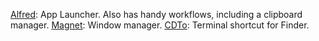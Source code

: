 [Alfred](https://www.alfredapp.com/): App Launcher. Also has handy workflows, including a clipboard manager.
[Magnet](https://itunes.apple.com/us/app/magnet/id441258766?mt=12): Window manager.
[CDTo](https://github.com/jbtule/cdto): Terminal shortcut for Finder.
